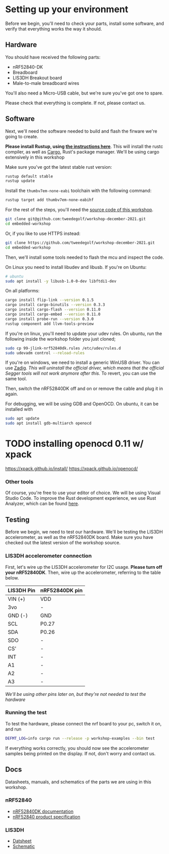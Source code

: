 <div class="read">

# Setting up your environment
Before we begin, you'll need to check your parts, install some software, and verify that everything works the way it should.
## Hardware
You should have received the following parts:

- nRF52840-DK
- Breadboard
- LIS3DH Breakout board
- Male-to-male breadboard wires

You'll also need a Micro-USB cable, but we're sure you've got one to spare.

Please check that everything is complete. If not, please contact us.

## Software
Next, we'll need the software needed to build and flash the firware we're going to create.

**Please install Rustup, using [the instructions here](https://rustup.rs/)**. This will install the rustc compiler, as well as [Cargo](https://doc.rust-lang.org/cargo/), Rust's package manager. We'll be using cargo extensively in this workshop

Make sure you've got the latest stable rust version:
```bash
rustup default stable
rustup update
```

Install the `thumbv7em-none-eabi` toolchain with the following command:
```bash
rustup target add thumbv7em-none-eabihf
```

For the rest of the steps, you'll need the [source code of this workshop](https://github.com/tweedegolf/workshop-december-2021/).

```bash
git clone git@github.com:tweedegolf/workshop-december-2021.git
cd embedded-workshop
```
Or, if you like to use HTTPS instead:
```bash
git clone https://github.com/tweedegolf/workshop-december-2021.git
cd embedded-workshop
```

Then, we'll install some tools needed to flash the mcu and inspect the code.

On Linux you need to install libudev and libusb. If you're on Ubuntu:
```bash
# ubuntu
sudo apt install -y libusb-1.0-0-dev libftdi1-dev
```

On all platforms:
```bash
cargo install flip-link --version 0.1.5
cargo install cargo-binutils --version 0.3.3
cargo install cargo-flash --version 0.11.0
cargo install cargo-embed --version 0.11.0
cargo install probe-run --version 0.3.0
rustup component add llvm-tools-preview
```

If you're on linux, you'll need to update your udev rules.
On ubuntu, run the following inside the workshop folder you just cloned;

```bash
sudo cp 99-jlink-nrf52840dk.rules /etc/udev/rules.d
sudo udevadm control --reload-rules
```

If you're on windows, we need to install a generic WinUSB driver. You can use [Zadig](https://zadig.akeo.ie/). 
*This will uninstall the official driver, which means that the official Segger tools will not work anymore after this.* To revert, you can use the same tool.

Then, switch the nRF52840DK off and on or remove the cable and plug it in again.


For debugging, we will be using GDB and OpenOCD. On ubuntu, it can be installed with
```bash
sudo apt update
sudo apt install gdb-multiarch openocd
```
# TODO installing openocd 0.11 w/ xpack
https://xpack.github.io/install/
https://xpack.github.io/openocd/

### Other tools
Of course, you're free to use your editor of choice. We will be using Visual Studio Code. To improve the Rust development experience, we use Rust Analyzer, which can be found [here](https://github.com/rust-analyzer/rust-analyzer).


## Testing
Before we begin, we need to test our hardware. We'll be testing the LIS3DH accelerometer, as well as the nRF52840DK board. Make sure you have checked out the latest version of the workshop source.

### LIS3DH accelerometer connection
First, let's wire up the LIS3DH accelerometer for I2C usage. 
**Please turn off your nRF52840DK**. Then, wire up the accelerometer, referring to the table below.

| LIS3DH Pin | nRF52840DK pin |
|------------|----------------|
| VIN (+)    | VDD            |
| 3vo        | -              |
| GND (-)    | GND            |
| SCL        | P0.27          |
| SDA        | P0.26          |
| SDO        | -              |
| CS'        | -              |
| INT        | -              |
| A1         | -              |
| A2         | -              |
| A3         | -              |

*We'll be using other pins later on, but they're not needed to test the hardware*

### Running the test

To test the hardware, please connect the nrf board to your pc, switch it on, and run
```bash
DEFMT_LOG=info cargo run --release -p workshop-examples --bin test
```

If everything works correctly, you should now see the accelerometer samples being printed on the display. If not, don't worry and contact us.

## Docs
Datasheets, manuals, and schematics of the parts we are using in this workshop.
### nRF52840
- [nRF52840DK documentation](https://infocenter.nordicsemi.com/topic/ug_nrf52840_dk/UG/dk/intro.html)
- [nRF52840 product specification](https://infocenter.nordicsemi.com/pdf/nRF52840_PS_v1.2.pdf)

### LIS3DH
- [Datsheet](https://cdn-learn.adafruit.com/assets/assets/000/085/846/original/lis3dh.pdf?1576396666)
- [Schematic](https://cdn-learn.adafruit.com/assets/assets/000/028/587/original/sensors_sch.png?1447888851)
</div>
